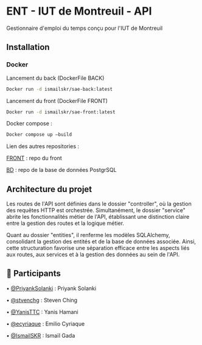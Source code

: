 # ENT - IUT de Montreuil - API
Gestionnaire d'emploi du temps conçu pour l'IUT de Montreuil

## Installation

### Docker

Lancement du back (DockerFile BACK)
```bash
Docker run -d ismailskr/sae-back:latest
```
Lancement du front (DockerFile FRONT)
```bash
Docker run -d ismailskr/sae-front:latest
```

Docker compose : 
```bash
Docker compose up –build
```

Lien des autres repositories : 

[FRONT](https://github.com/DUT-Info-Montreuil/SAE-5.A-EntMontreuil-Front) : repo du front

[BD](https://github.com/DUT-Info-Montreuil/SAE-5.A-EntMontreuil-BD) : repo de la base de données PostgrSQL


## Architecture du projet

Les routes de l'API sont définies dans le dossier "controller", où la gestion des requêtes HTTP est orchestrée. Simultanément, le dossier "service" abrite les fonctionnalités métier de l'API, établissant une distinction claire entre la gestion des routes et la logique métier.

Quant au dossier "entities", il renferme les modèles SQLAlchemy, consolidant la gestion des entités et de la base de données associée. Ainsi, cette structuration favorise une séparation efficace entre les aspects liés aux routes, aux services et à la gestion des données au sein de l'API.

## 👷  Participants
• [@PriyankSolanki](https://github.com/PriyankSolanki) : Priyank Solanki

• [@stvenchg](https://github.com/stvenchg) : Steven Ching

• [@YanisTTC](https://github.com/YanisTTC) : Yanis Hamani

• [@ecyriaque](https://github.com/ecyriaque) : Emilio Cyriaque

• [@IsmailSKR](https://github.com/IsmailSKR) : Ismaïl Gada
